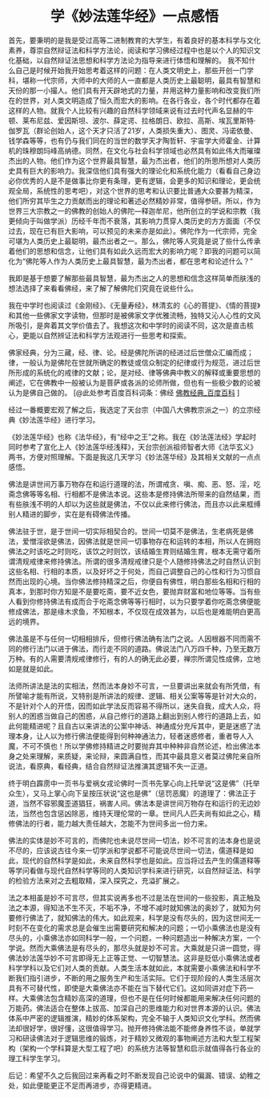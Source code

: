 <center> <h1>学《妙法莲华经》一点感悟</h1> </center>

首先，要秉明的是我是受过高等二进制教育的大学生，有着良好的基本科学与文化素养，尊崇自然辩证法和科学方法论，阅读和学习佛经过程中也是以个人的知识文化基础，以自然辩证法思想和科学方法论为指导来进行体悟和理解的。 我不知什么自己是时候开始我开始思考着这样的问题：在人类文明史上，那些开创一门学科，堪称一代宗师，大师中的大师的人一直都是人类历史上最聪明，最具有智慧和天份的那一小撮人。他们具有开天辟地式的力量，并用这种力量影响和改变我们所在的世界，对人类文明造成了恒久而宏大的影响。在各行各业，各个时代都存在着这样的人物。就我个人比较有兴趣的自然科学领域来说有过去时代声名显赫的牛顿、莱布尼兹、爱因斯坦、波尔、薛定谔、拉格朗日、欧拉、高斯、埃瓦里斯特·伽罗瓦（群论创始人，这个天才只活了21岁，人类损失重大）、图灵、冯诺依曼、钱学森等等，也有仍与我们同在的当世的数学天才陶哲轩、宇宙学大师霍金、计算机的珠穆朗玛峰高纳德。同然，在文化与社会科学领域也必然具有如此伟大而璀璨杰出的人物。他们作为这个世界最具智慧，最为杰出者，他们的所思所想对人类历史具有巨大的影响力。我深信他们具有强大的理论化和系统化能力（看看自己身边必你优秀的人是不是做事比你更有条理，更有逻辑，会更多的知识和理论，更会统观全局，系统性的思考吧），对这个世界的思考和认识要比普通大众要甚为精深，他们所穷其毕生之力贡献而出的理论和著述必然精妙非常，值得参研。所以，作为世界三大宗教之一的佛教的创始人的佛陀—释迦牟尼，他所创立的学说和宗教（我更倾向于叫做学派）历经千年而不衰落，其影响力贯穿人类历史的方方面面（不仅过去，现在已有巨大影响，可以预见的未来亦是如此）。佛陀作为一代宗师，完全可堪为人类历史上最聪明，最杰出者之一。那么，佛陀等人究竟是说了些什么传承着他们的思想和信念，让他们具有如此久远而宏大的影响力呢？即我的问题可以简化为“佛陀等人作为人类历史上最具智慧，最为杰出者，都在思考和论述什么？”

我即是基于想要了解那些最具智慧，最为杰出之人的思想和信念这样简单而肤浅的想法选择了来看看佛经，来了解了解佛陀们究竟在说些什么。

我在中学时也阅读过《金刚经》、《无量寿经》，林清玄的《心的菩提》、《情的菩提》和其他一些佛家文字读物，但那时是被佛家文字优雅流畅，独特又沁人心性的文风所吸引，是奔着其文学价值去了。我想这次和中学时的阅读不同，这次是直击核心，更能以自然辨证法和科学方法观进行一些思考和探索。

佛家经典，分为三藏，经、律、论。经是佛陀所讲的经进过后世僧众汇编而成；律，一般认为是佛陀在世就所确定的教徒或信众制定的纪律或行为规范，进过后世所形成的系统化的戒律的文献；论，是对经、律等佛典中教义的解释或重要思想的阐述，它在佛教中一般被认为是菩萨或各派的论师所做，但也有一些极少数的论被认为是佛自己做的。 [@此处参考百度百科词条：佛经 [佛教经典_百度百科](http://baike.baidu.com/link?url=5VmQHgg3Npjf__y3T5Laq0ECApsSsOGVyMSEYg6P0go2tJi2rkT36ZkQ39JG5FkBHsiHPs-SIvxGooTxjRnCda "http://baike.baidu.com/link?url=5VmQHgg3Npjf__y3T5Laq0ECApsSsOGVyMSEYg6P0go2tJi2rkT36ZkQ39JG5FkBHsiHPs-SIvxGooTxjRnCda") ]

经过一番概要宏观了解之后，我选定了天台宗（中国八大佛教宗派之一）的立宗经典《妙法莲华经》进行学习。

《妙法莲华经》也称《法华经》，有“经中之王”之称。我在《妙法莲法经》学起时同时参考了宣化上人《妙法莲华经浅释》，天台宗创派祖师智者大师《法华玄义》两书，方便对照理解。下面是我这几天学习《妙法莲华经》及其相关文献的一点点感悟。 

佛法是讲世间万事万物存在和运行道理的法，所谓戒贪、嗔、痴、恶、怒、淫，吃斋念佛等等名相、行相都不是佛法本说。这些本是修持佛法所带来的自然结果，而有些肤浅不明的人却以为这些就是佛法，不仅以此来修行佛法，而且亦以此来框缚别人精进的脚步，实在是有碍佛法传播。  

佛法驻于世，是于世间一切实际相契合的。世间一切莫不是佛法，生老病死是佛法，爱憎淫欲是佛法，因佛法就是世间一切事物存在和运转的本相，所以人在拥抱佛法之时该吃之时则吃，该饮之时则饮，该结婚生育则结婚生育，根本无需守着所谓清规戒律来修持佛法。所谓的很多清规戒律只是个人随修持佛法之时自然认识到这些名相、行相的本质，以及好坏之于何处，而自己调整自己的心性和行为习惯自然而出现的心境。当你佛法修持精深之后，你便自有佛性，明白那些名相和行相的真本，到那时你方知是不是要吃斋，要不近女色，要抛弃财富和地位等等。当有些人看到你修持佛法有成而合于吃斋念佛等等行相时，以为只要学着你吃斋念佛便能修成佛法，那是缘木求鱼，不知根本，不仅现在成效甚为，以后也是难能明白更高远的境界。

佛法虽是不与任何一切相相排斥，但修行佛法确有法门之说。人因根器不同而需不同的修行法门以进于佛法，而行走不同的道路。佛说法门八万四千种，乃至无数万万种。有的人需要清规戒律修行，有的人的确无此必要，禅宗所谓见性成佛，立地如是就是如此。

法师所讲法是法的实相法，然而法本身妙不可言，一旦要讲出来就会有所凭借，有所譬喻才能有所说，又特别是所讲法的规律、逻辑、相关公案等等是针对大众的，不是针对个人的开悟，因而如此学法反而容易不得所以，迷失自我，成大人众，将别人的困惑当做自己的困惑，从自己修行的道路上翻出到别人修行的道路上去，如此何能精进呢？且自古以来讲法的公案中神话、神通成分充斥其中，更是迷惑了法理本身，让人以为修行佛法便能得到何种神通法力，轻者迷惑修者，重者导人入魔，不可不慎也！所以学佛修持精进之时要抛弃其中种种非自然论述，检出佛法本身之处来理解，来质疑，来论辩，来圆满自性，而其中最具意义者莫过佛陀亲自所说法，看原典，看经典，结合自然辩证法推演其逻辑不失一正道。

终于明白霹雳中一页书与爱祸女戎论佛时一页书先掌心向上托举说“这是佛”（托举众生），又马上掌心向下呈按压状说“这也是佛”（惩罚恶魔）的道理了：佛法正于道，当然不容邪魔歪道猖狂，祸害人间。佛法本是讲世间万物存在和运行的无边妙法，当然也包含惩凶除恶，维持天理伦常的一章。世间凡人匹夫尚有如此之心，精修佛法的行者，能力越大责任越大，怎能不为世间多出一份力来。

佛法的实体是妙不可言的，而佛陀也未说尽世间一切法，妙不可言的法本身也是说不尽的，应该说古往今来一切学派和学说都不可能说尽世间一切法，儒道释是如此，现代的自然科学是如此，未来自然科学也是如此。应当将过去产生的儒道释等等学问看做与现代自然科学等同的人类知识学科来进行研究，以自然辩证法、科学的检验方法来对之去粗取精，深入探究之，充溢扩展之。

法之本相虽是妙不可言尽，但其实说再多也不过是法在世间的一些投影，真正触及法之本源，得知法不生不灭，不垢不净，不增不减时就知佛法的奥妙了，就知为何要修行佛法了，就知佛法的伟大。如此观来，科学是没有尽头的，因为这世间无一时刻不在变化的需求总是会催生出需要研究和解决的问题；一切小乘佛法也是没有尽头的，小乘佛法亦如同科学一般，一个问题，一种问题造出一种解决方案，一个学说。然而大乘佛法是有尽头的，那尽头就是妙不可言。大乘就是只讲一圆觉，得佛法妙法莲华妙不可言即得无上正等正觉、一切智慧法。这非是贬低小乘佛法或者科学学科以及它们对人类的贡献。人类生活本就如此，本就需要小乘佛法和科学不断我们指引进步，不断的用之服务生产和生活实际。它们于现阶段的人类生活层次具有不可替代性，即使是大乘佛法亦不能在当下替代它们。这如同讲对症下药一样。大乘佛法包含精妙高深的道理，但也不是在任何时候都能用来解决任何问题的万能药。佛法适合在整体上拔高、加深自己的思维能力和对世界本源的认识。佛法体系中严密的逻辑推演，精妙的体系架构，完全不输于人类知识文化学科。然而佛法却很好学，很好懂，这很值得学习。抛开修持佛法能不能修身养性不谈，单就学习和研读佛法对于逻辑思维的锻炼，对于精妙又微观的事物阐述方法和大型工程架构（架构一个学科算是大型工程了吧）的系统方法等智慧和启示就值得各行各业的理工科学生学习。

后记：希望不久之后我回过来再看之时不断发现自己论说中的偏漏、错误、幼稚之处，如此便能更正不足而再进步，亦得更精进。  
